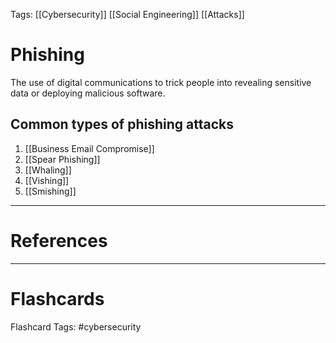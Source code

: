 Tags: [[Cybersecurity]] [[Social Engineering]] [[Attacks]]
# Phishing

The use of digital communications to trick people into revealing sensitive data or deploying malicious software.

## Common types of phishing attacks

1. [[Business Email Compromise]]
2. [[Spear Phishing]]
3. [[Whaling]]
4. [[Vishing]]
5. [[Smishing]]

---
# References

---
# Flashcards

Flashcard Tags: #cybersecurity 